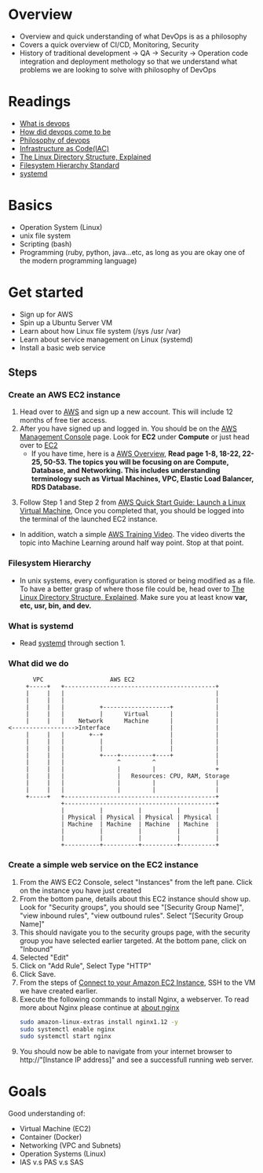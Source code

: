 # Overview
- Overview and quick understanding of what DevOps is as a philosophy
- Covers a quick overview of CI/CD, Monitoring, Security
- History of traditional development -> QA -> Security -> Operation code integration and deployment methology so that we understand what problems we are looking to solve with philosophy of DevOps

# Readings
- [What is devops](https://aws.amazon.com/devops/what-is-devops/)
- [How did devops come to be](https://cloud.google.com/blog/products/gcp/sre-vs-devops-competing-standards-or-close-friends)
- [Philosophy of devops](https://itrevolution.com/devops-culture-part-1/)
- [Infrastructure as Code(IAC)](https://searchitoperations.techtarget.com/definition/Infrastructure-as-Code-IAC)
- [The Linux Directory Structure, Explained](https://www.howtogeek.com/117435/htg-explains-the-linux-directory-structure-explained/)
- [Filesystem Hierarchy Standard](http://www.pathname.com/fhs/pub/fhs-2.3.html)
- [systemd](https://wiki.archlinux.org/index.php/systemd)

# Basics
- Operation System (Linux)
- unix file system
- Scripting (bash)
- Programming (ruby, python, java...etc, as long as you are okay one of the modern programming language)

# Get started
- Sign up for AWS
- Spin up a Ubuntu Server VM
- Learn about how Linux file system (/sys /usr /var)
- Learn about service management on Linux (systemd)
- Install a basic web service

## Steps

### Create an AWS EC2 instance
1. Head over to [AWS](https://aws.amazon.com/console/) and sign up a new account. This will include 12 months of free tier access. 
2. After you have signed up and logged in. You should be on the [AWS Management Console]() page. Look for **EC2** under **Compute** or just head over to [EC2](https://us-west-2.console.aws.amazon.com/ec2/v2/home?region=us-west-2#Home)
    - If you have time, here is a [AWS Overview](https://docs.aws.amazon.com/aws-technical-content/latest/aws-overview/aws-overview.pdf), **Read page 1-8, 18-22, 22-25, 50-53. The topics you will be focusing on are Compute, Database, and Networking. This includes understanding terminology such as Virtual Machines, VPC, Elastic Load Balancer, RDS Database.**
<!-- 3. To Launch an EC2 (VM) instance, from the link of step 2, Click *Launch Instance*
    1. Select *Ubuntu Server 18.04 LTS (HVM), SSD Volume Type (64-bit x86)* 
    2. Select *General Purpose - t2 micro type*, then click *Next: Configure Instance Details* 
    3. Under Network and Subnet sections, Click *Create new VPC* and *Create new Subnet* 
        - If you want to read more about VPC and Subnet on AWS, head over to [AWS Overview](https://docs.aws.amazon.com/aws-technical-content/latest/aws-overview/aws-overview.pdf) and read page 50 for the overview or read up [What is Amazon VPC](https://docs.aws.amazon.com/vpc/latest/userguide/what-is-amazon-vpc.html) 
    4. Once you have completed the steps above...  -->
3. Follow Step 1 and Step 2 from [AWS Quick Start Guide: Launch a Linux Virtual Machine](https://docs.aws.amazon.com/quickstarts/latest/vmlaunch/welcome.html), Once you completed that, you should be logged into the terminal of the launched EC2 instance.

- In addition, watch a simple [AWS Training Video](https://www.youtube.com/watch?v=zkzED9HvMG0). The video diverts the topic into Machine Learning around half way point. Stop at that point. 

### Filesystem Hierarchy
- In unix systems, every configuration is stored or being modified as a file. To have a better grasp of where those file could be, head over to [The Linux Directory Structure, Explained](https://www.howtogeek.com/117435/htg-explains-the-linux-directory-structure-explained/). Make sure you at least know **var, etc, usr, bin, and dev.**

### What is systemd
- Read [systemd](https://wiki.archlinux.org/index.php/systemd) through section 1. 

### What did we do
```
       VPC                   AWS EC2
     +-----+   +-------------------------------------------+
     |     |   |                                           |
     |     |   |                                           |
     |     |   |          +-------------------+            |
     |     |   |          |      Virtual      |            |
     |     |   |    Network      Machine      |            |
<------------------>Interface                 |            |
     |     |   |       +--+                   |            |
     |     |   |          |                   |            |
     |     |   |          |                   |            |
     |     |   |          +----+---------+----+            |
     |     |   |               ^         ^                 |
     |     |   |               |         |                 +
     |     |   |               |   Resources: CPU, RAM, Storage
     |     |   |               |         |                 |
     |     |   |               |         |                 |
     +-----+   +-------------------------------------------+
               +-------------------------------------------+
               |          |          |          |          |
               | Physical | Physical | Physical | Physical |
               | Machine  | Machine  | Machine  | Machine  |
               |          |          |          |          |
               |          |          |          |          |
               +----------+----------+----------+----------+
```

### Create a simple web service on the EC2 instance
1. From the AWS EC2 Console, select "Instances" from the left pane. Click on the instance you have just created
2. From the bottom pane, details about this EC2 instance should show up. Look for "Security groups", you should see "[Security Group Name]", "view inbound rules", "view outbound rules". Select "[Security Group Name]"
3. This should navigate you to the security groups page, with the security group you have selected earlier targeted. At the bottom pane, click on "Inbound"
4. Selected "Edit"
5. Click on "Add Rule", Select Type "HTTP"
6. Click Save. 
7. From the steps of [Connect to your Amazon EC2 Instance](https://docs.aws.amazon.com/quickstarts/latest/vmlaunch/step-2-connect-to-instance.html), SSH to the VM we have created earlier. 
8. Execute the following commands to install Nginx, a webserver. To read more about Nginx please continue at [about nginx](http://nginx.org/en/)
    ```bash
    sudo amazon-linux-extras install nginx1.12 -y
    sudo systemctl enable nginx
    sudo systemctl start nginx
    ```
9. You should now be able to navigate from your internet browser to http://"[Instance IP address]" and see a successfull running web server. 

# Goals
Good understanding of:
- Virtual Machine (EC2)
- Container (Docker)
- Networking (VPC and Subnets)
- Operation Systems (Linux)
- IAS v.s PAS v.s SAS
